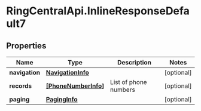 # RingCentralApi.InlineResponseDefault7

## Properties
Name | Type | Description | Notes
------------ | ------------- | ------------- | -------------
**navigation** | [**NavigationInfo**](NavigationInfo.md) |  | [optional] 
**records** | [**[PhoneNumberInfo]**](PhoneNumberInfo.md) | List of phone numbers | [optional] 
**paging** | [**PagingInfo**](PagingInfo.md) |  | [optional] 


